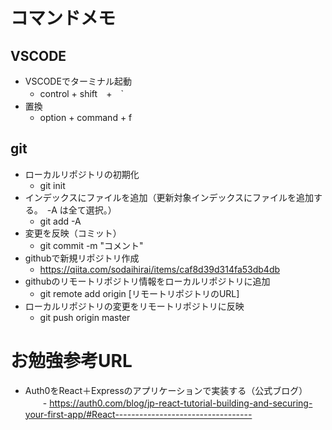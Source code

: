 # コマンドメモ
## VSCODE
- VSCODEでターミナル起動
    - control + shift　+　`
- 置換
    - option + command + f

## git
- ローカルリポジトリの初期化
    - git init
- インデックスにファイルを追加（更新対象インデックスにファイルを追加する。　-A は全て選択。）
    - git add -A
- 変更を反映（コミット）
    - git commit -m "コメント"
- githubで新規リポジトリ作成
    - https://qiita.com/sodaihirai/items/caf8d39d314fa53db4db
- githubのリモートリポジトリ情報をローカルリポジトリに追加
    - git remote add origin [リモートリポジトリのURL]
- ローカルリポジトリの変更をリモートリポジトリに反映
    - git push origin master
    
# お勉強参考URL
- Auth0をReact＋Expressのアプリケーションで実装する（公式ブログ）
　　- https://auth0.com/blog/jp-react-tutorial-building-and-securing-your-first-app/#React----------------------------------
